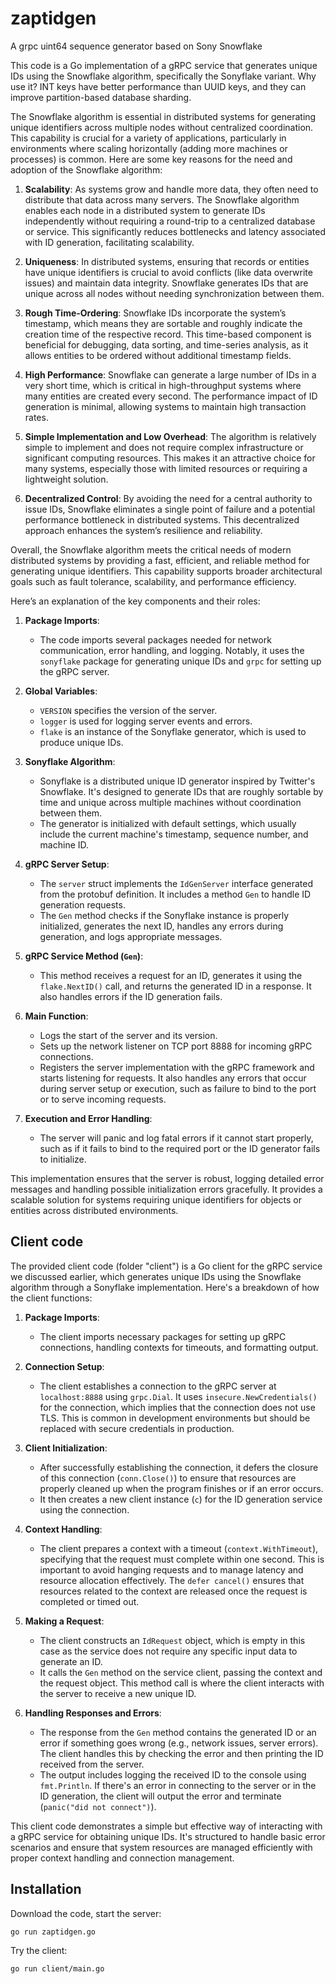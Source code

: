 # zaptidgen
A grpc uint64 sequence generator based on Sony Snowflake

This code is a Go implementation of a gRPC service that generates unique IDs using the Snowflake algorithm, specifically the Sonyflake variant. Why use it? INT keys have better performance than UUID keys, and they can improve partition-based database sharding. 

The Snowflake algorithm is essential in distributed systems for generating unique identifiers across multiple nodes without centralized coordination. This capability is crucial for a variety of applications, particularly in environments where scaling horizontally (adding more machines or processes) is common. Here are some key reasons for the need and adoption of the Snowflake algorithm:

1. **Scalability**: As systems grow and handle more data, they often need to distribute that data across many servers. The Snowflake algorithm enables each node in a distributed system to generate IDs independently without requiring a round-trip to a centralized database or service. This significantly reduces bottlenecks and latency associated with ID generation, facilitating scalability.

2. **Uniqueness**: In distributed systems, ensuring that records or entities have unique identifiers is crucial to avoid conflicts (like data overwrite issues) and maintain data integrity. Snowflake generates IDs that are unique across all nodes without needing synchronization between them.

3. **Rough Time-Ordering**: Snowflake IDs incorporate the system’s timestamp, which means they are sortable and roughly indicate the creation time of the respective record. This time-based component is beneficial for debugging, data sorting, and time-series analysis, as it allows entities to be ordered without additional timestamp fields.

4. **High Performance**: Snowflake can generate a large number of IDs in a very short time, which is critical in high-throughput systems where many entities are created every second. The performance impact of ID generation is minimal, allowing systems to maintain high transaction rates.

5. **Simple Implementation and Low Overhead**: The algorithm is relatively simple to implement and does not require complex infrastructure or significant computing resources. This makes it an attractive choice for many systems, especially those with limited resources or requiring a lightweight solution.

6. **Decentralized Control**: By avoiding the need for a central authority to issue IDs, Snowflake eliminates a single point of failure and a potential performance bottleneck in distributed systems. This decentralized approach enhances the system’s resilience and reliability.

Overall, the Snowflake algorithm meets the critical needs of modern distributed systems by providing a fast, efficient, and reliable method for generating unique identifiers. This capability supports broader architectural goals such as fault tolerance, scalability, and performance efficiency.


Here’s an explanation of the key components and their roles:

1. **Package Imports**:
   - The code imports several packages needed for network communication, error handling, and logging. Notably, it uses the `sonyflake` package for generating unique IDs and `grpc` for setting up the gRPC server.

2. **Global Variables**:
   - `VERSION` specifies the version of the server.
   - `logger` is used for logging server events and errors.
   - `flake` is an instance of the Sonyflake generator, which is used to produce unique IDs.

3. **Sonyflake Algorithm**:
   - Sonyflake is a distributed unique ID generator inspired by Twitter's Snowflake. It's designed to generate IDs that are roughly sortable by time and unique across multiple machines without coordination between them.
   - The generator is initialized with default settings, which usually include the current machine's timestamp, sequence number, and machine ID.

4. **gRPC Server Setup**:
   - The `server` struct implements the `IdGenServer` interface generated from the protobuf definition. It includes a method `Gen` to handle ID generation requests.
   - The `Gen` method checks if the Sonyflake instance is properly initialized, generates the next ID, handles any errors during generation, and logs appropriate messages.

5. **gRPC Service Method (`Gen`)**:
   - This method receives a request for an ID, generates it using the `flake.NextID()` call, and returns the generated ID in a response. It also handles errors if the ID generation fails.

6. **Main Function**:
   - Logs the start of the server and its version.
   - Sets up the network listener on TCP port 8888 for incoming gRPC connections.
   - Registers the server implementation with the gRPC framework and starts listening for requests. It also handles any errors that occur during server setup or execution, such as failure to bind to the port or to serve incoming requests.

7. **Execution and Error Handling**:
   - The server will panic and log fatal errors if it cannot start properly, such as if it fails to bind to the required port or the ID generator fails to initialize.

This implementation ensures that the server is robust, logging detailed error messages and handling possible initialization errors gracefully. It provides a scalable solution for systems requiring unique identifiers for objects or entities across distributed environments.

## Client code

The provided client code (folder "client") is a Go client for the gRPC service we discussed earlier, which generates unique IDs using the Snowflake algorithm through a Sonyflake implementation. Here's a breakdown of how the client functions:

1. **Package Imports**:
   - The client imports necessary packages for setting up gRPC connections, handling contexts for timeouts, and formatting output.

2. **Connection Setup**:
   - The client establishes a connection to the gRPC server at `localhost:8888` using `grpc.Dial`. It uses `insecure.NewCredentials()` for the connection, which implies that the connection does not use TLS. This is common in development environments but should be replaced with secure credentials in production.

3. **Client Initialization**:
   - After successfully establishing the connection, it defers the closure of this connection (`conn.Close()`) to ensure that resources are properly cleaned up when the program finishes or if an error occurs.
   - It then creates a new client instance (`c`) for the ID generation service using the connection.

4. **Context Handling**:
   - The client prepares a context with a timeout (`context.WithTimeout`), specifying that the request must complete within one second. This is important to avoid hanging requests and to manage latency and resource allocation effectively. The `defer cancel()` ensures that resources related to the context are released once the request is completed or timed out.

5. **Making a Request**:
   - The client constructs an `IdRequest` object, which is empty in this case as the service does not require any specific input data to generate an ID.
   - It calls the `Gen` method on the service client, passing the context and the request object. This method call is where the client interacts with the server to receive a new unique ID.

6. **Handling Responses and Errors**:
   - The response from the `Gen` method contains the generated ID or an error if something goes wrong (e.g., network issues, server errors). The client handles this by checking the error and then printing the ID received from the server.
   - The output includes logging the received ID to the console using `fmt.Println`. If there's an error in connecting to the server or in the ID generation, the client will output the error and terminate (`panic("did not connect")`).

This client code demonstrates a simple but effective way of interacting with a gRPC service for obtaining unique IDs. It's structured to handle basic error scenarios and ensure that system resources are managed efficiently with proper context handling and connection management.

## Installation

Download the code, start the server: 
```
go run zaptidgen.go
```

Try the client: 
```
go run client/main.go
```


